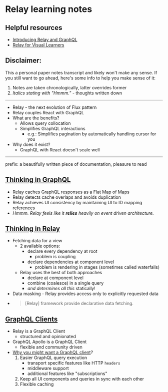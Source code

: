 # Relay learning notes

## Helpful resources
+ [Introducing Relay and GraphQL](https://reactjs.org/blog/2015/02/20/introducing-relay-and-graphql.html)
+ [Relay for Visual Learners](http://sgwilym.github.io/relay-visual-learners/)

## Disclaimer:
This a personal paper notes transcript and likely won't make any sense.
If you still want to go ahead, here's some info to help you make sense of it:
1. Notes are taken chronologically, latter overrides former
2. *Italics stating with "Hmmm."* - thoughts written down

---

+ Relay - the next evolution of Flux pattern
+ Relay couples React with GraphQL
+ What are the benefits?
  + Allows query collocation
  + Simplifies GraphQL interactions
    + e.g.: Simplifies pagination by automatically handling cursor for you
+ Why does it exist?
  + GraphQL with React doesn't scale well

---

prefix: a beautifully written piece of documentation, pleasure to read

## [Thinking in GraphQL](https://relay.dev/docs/principles-and-architecture/thinking-in-graphql/)
+ Relay caches GraphQL responses as a Flat Map of Maps
+ Relay detects cache overlaps and avoids duplication
+ Relay achieves UI consistency by maintaining UI to ID mapping references
+ _Hmmm. Relay feels like it **relies** heavily on event driven architecture._


## [Thinking in Relay](https://relay.dev/docs/principles-and-architecture/thinking-in-relay/)

+ Fetching data for a view
  + 2 available options:
    + declare every dependency at root
      + problem is coupling
    + declare dependencies at component level
      + problem is rendering in stages (sometimes called waterfalls)
  + Relay uses the best of both approaches
    + declare at component level
    + combine (coalesce) in a single query
    + *and determines all this* statically!
+ Data masking - Relay provides access only to explicitly requested data
+ > \[Relay\] framework provide declarative data fetching.


## [GraphQL Clients](https://graphql.org/graphql-js/graphql-clients/)

+ Relay is a GraphQL Client
  + structured and opinionated
+ GraphQL Apollo is a GraphQL Client
  + flexible and community driven
+ [Why you might want a GraphQL client](https://www.apollographql.com/blog/frontend/why-you-might-want-a-graphql-client-e864050f789c/)?
  1. Easier GraphQL query execution
      + transport specific features like HTTP `headers`
      + middleware support
      + additional features like "subscriptions"
  2. Keep all UI components and queries in sync with each other
  3. Flexible caching
